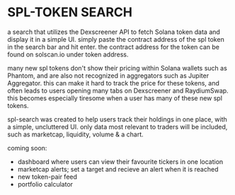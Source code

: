 # SPL-TOKEN SEARCH

a search that utilizes the Dexscreener API to fetch Solana token data and display it in a simple UI.
simply paste the contract address of the spl token in the search bar and hit enter.
the contract address for the token can be found on solscan.io under token address.

many new spl tokens don't show their pricing within Solana wallets such as Phantom, and are also not recognized in aggregators such as Jupiter Aggregator.
this can make it hard to track the price for these tokens, and often leads to users opening many tabs on Dexscreener and RaydiumSwap.
this becomes especially tiresome when a user has many of these new spl tokens. 

spl-search was created to help users track their holdings in one place, with a simple, uncluttered UI.
only data most relevant to traders will be included, such as marketcap, liquidity, volume & a chart.

coming soon:
- dashboard where users can view their favourite tickers in one location
- marketcap alerts; set a target and recieve an alert when it is reached
- new token-pair feed
- portfolio calculator

